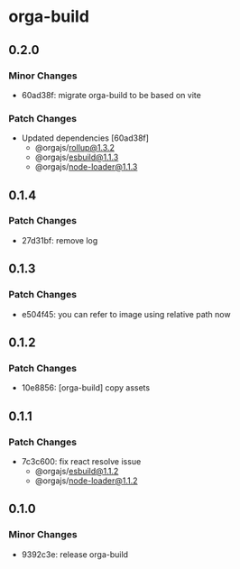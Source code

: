 # orga-build

## 0.2.0

### Minor Changes

- 60ad38f: migrate orga-build to be based on vite

### Patch Changes

- Updated dependencies [60ad38f]
  - @orgajs/rollup@1.3.2
  - @orgajs/esbuild@1.1.3
  - @orgajs/node-loader@1.1.3

## 0.1.4

### Patch Changes

- 27d31bf: remove log

## 0.1.3

### Patch Changes

- e504f45: you can refer to image using relative path now

## 0.1.2

### Patch Changes

- 10e8856: [orga-build] copy assets

## 0.1.1

### Patch Changes

- 7c3c600: fix react resolve issue
  - @orgajs/esbuild@1.1.2
  - @orgajs/node-loader@1.1.2

## 0.1.0

### Minor Changes

- 9392c3e: release orga-build
